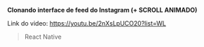 **Clonando interface de feed do Instagram (+ SCROLL ANIMADO)**

Link do video: https://youtu.be/2nXsLpUCO20?list=WL

> React Native
